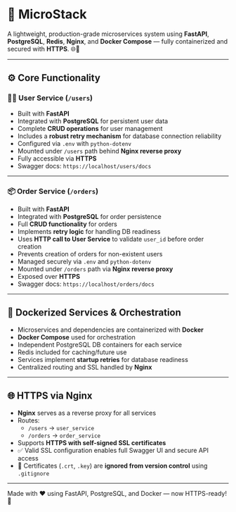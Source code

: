 
# 🚀 MicroStack

A lightweight, production-grade microservices system using **FastAPI**, **PostgreSQL**, **Redis**, **Nginx**, and **Docker Compose** — fully containerized and secured with **HTTPS**. 🌐🔐

---

## ⚙️ Core Functionality

### 🧑‍💼 User Service (`/users`)

- Built with **FastAPI**
- Integrated with **PostgreSQL** for persistent user data
- Complete **CRUD operations** for user management
- Includes a **robust retry mechanism** for database connection reliability
- Configured via `.env` with `python-dotenv`
- Mounted under `/users` path behind **Nginx reverse proxy**
- Fully accessible via **HTTPS**
- Swagger docs: `https://localhost/users/docs`

---

### 📦 Order Service (`/orders`)

- Built with **FastAPI**
- Integrated with **PostgreSQL** for order persistence
- Full **CRUD functionality** for orders
- Implements **retry logic** for handling DB readiness
- Uses **HTTP call to User Service** to validate `user_id` before order creation
- Prevents creation of orders for non-existent users
- Managed securely via `.env` and `python-dotenv`
- Mounted under `/orders` path via **Nginx reverse proxy**
- Exposed over **HTTPS**
- Swagger docs: `https://localhost/orders/docs`

---

## 🐳 Dockerized Services & Orchestration

- Microservices and dependencies are containerized with **Docker**
- **Docker Compose** used for orchestration
- Independent PostgreSQL DB containers for each service
- Redis included for caching/future use
- Services implement **startup retries** for database readiness
- Centralized routing and SSL handled by **Nginx**

---

## 🌐 HTTPS via Nginx

- **Nginx** serves as a reverse proxy for all services
- Routes:
  - `/users` → `user_service`
  - `/orders` → `order_service`
- Supports **HTTPS with self-signed SSL certificates**
- ✅ Valid SSL configuration enables full Swagger UI and secure API access
- 🔐 Certificates (`.crt`, `.key`) are **ignored from version control** using `.gitignore`

---


Made with ❤️ using FastAPI, PostgreSQL, and Docker — now HTTPS-ready! 🚀

